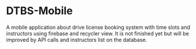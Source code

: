 # DTBS-Mobile
A mobile application about drive license booking system with time slots and instructors using firebase and recycler view. It is not finished yet but will be improved by API calls and instructors list on the database.
